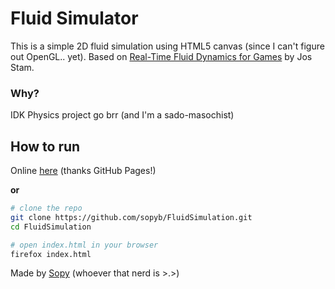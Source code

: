 # Fluid Simulator
This is a simple 2D fluid simulation using HTML5 canvas (since I can't figure out OpenGL.. yet).
Based on [Real-Time Fluid Dynamics for Games](http://www.dgp.toronto.edu/people/stam/reality/Research/pdf/GDC03.pdf) by Jos Stam.

### Why?
IDK Physics project go brr (and I'm a sado-masochist)

## How to run
Online [here](https://sopy.one/fluidsimulator/) (thanks GitHub Pages!)

**or**
```bash
# clone the repo
git clone https://github.com/sopyb/FluidSimulation.git
cd FluidSimulation

# open index.html in your browser
firefox index.html
```

Made by [Sopy](https://github.com/sopyb) (whoever that nerd is >.>)